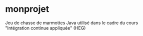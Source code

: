 # monprojet
Jeu de chasse de marmottes Java utilisé dans le cadre du cours "Intégration continue appliquée" (HEG) 
